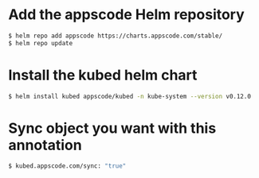 # Add the appscode Helm repository
```bash
$ helm repo add appscode https://charts.appscode.com/stable/
$ helm repo update
```

# Install the kubed helm chart
```bash
$ helm install kubed appscode/kubed -n kube-system --version v0.12.0
```

# Sync object you want with this annotation
```bash
$ kubed.appscode.com/sync: "true"
```

